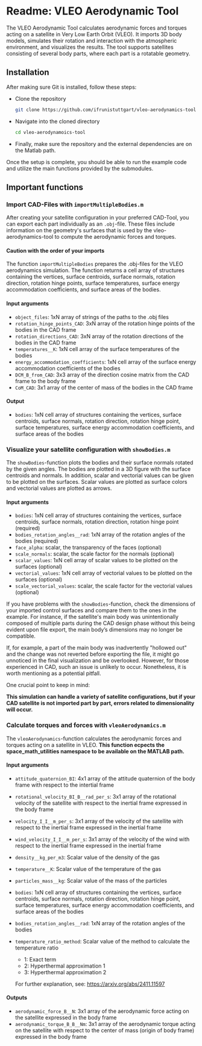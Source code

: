 # Readme: VLEO Aerodynamic Tool
The VLEO Aerodynamic Tool calculates aerodynamic forces and torques acting on a satellite in Very Low Earth Orbit (VLEO).
It imports 3D body models, simulates their rotation and interaction with the atmospheric environment, and visualizes the results.
The tool supports satellites consisting of several body parts, where each part is a rotatable geometry. 
 
## Installation
After making sure Git is installed, follow these steps:
- Clone the repository
     ```bash
     git clone https://github.com/ifrunistuttgart/vleo-aerodynamics-tool.git --recurse-submodules
     ```
- Navigate into the cloned directory
     ```bash
     cd vleo-aerodynamoics-tool
     ```
- Finally, make sure the repository and the external dependencies are on the Matlab path.

Once the setup is complete, you should be able to run the example code and utilize the main functions provided by the submodules.

## Important functions

### Import CAD-Files with `importMultipleBodies.m`

After creating your satellite configuration in your preferred CAD-Tool, you can export each part individually as an `.obj`-file.
These files include information on the geometry's surfaces that is used by the vleo-aerodynamics-tool to compute the aerodynamic forces and torques.

#### Caution with the order of your imports
The function `importMultipleBodies` prepares the .obj-files for the VLEO aerodynamics simulation.
The function returns a cell array of structures containing the vertices, surface centroids, surface normals, rotation direction, rotation hinge points, surface temperatures, surface energy accommodation coefficients, and surface areas of the bodies.

#### Input arguments
- `object_files`: 1xN array of strings of the paths to the .obj files
- `rotation_hinge_points_CAD`: 3xN array of the rotation hinge points of the bodies in the CAD frame
- `rotation_directions_CAD`: 3xN array of the rotation directions of the bodies in the CAD frame
- `temperatures__K`: 1xN cell array of the surface temperatures of the bodies
- `energy_accommodation_coefficients`: 1xN cell array of the surface energy accommodation coefficients of the bodies
- `DCM_B_from_CAD`: 3x3 array of the direction cosine matrix from the CAD frame to the body frame
- `CoM_CAD`: 3x1 array of the center of mass of the bodies in the CAD frame

#### Output
- `bodies`: 1xN cell array of structures containing the vertices, surface centroids, surface normals, rotation direction, rotation hinge point, surface temperatures, surface energy accommodation coefficients, and surface areas of the bodies

### Visualize your satellite configuration with `showBodies.m`
The `showBodies`-function plots the bodies and their surface normals rotated by the given angles.
The bodies are plotted in a 3D figure with the surface centroids and normals.
In addition, scalar and vectorial values can be given to be plotted on the surfaces.
Scalar values are plotted as surface colors and vectorial values are plotted as arrows.

#### Input arguments
- `bodies`: 1xN cell array of structures containing the vertices, surface centroids, surface normals, rotation direction, rotation hinge point (required)
- `bodies_rotation_angles__rad`: 1xN array of the rotation angles of the bodies (required)
- `face_alpha`: scalar, the transparency of the faces (optional)
- `scale_normals`: scalar, the scale factor for the normals (optional)
- `scalar_values`: 1xN cell array of scalar values to be plotted on the surfaces (optional)
- `vectorial_values`: 1xN cell array of vectorial values to be plotted on the surfaces (optional)
- `scale_vectorial_values`: scalar, the scale factor for the vectorial values (optional)

If you have problems with the `showBodies`-function, check the dimensions of your imported control surfaces and compare them to the ones in the example. For instance, if the satellite's main body was unintentionally composed of multiple parts during the CAD design phase without this being evident upon file export, the main body’s dimensions may no longer be compatible.

If, for example, a part of the main body was inadvertently "hollowed out" and the change was not reverted before exporting the file, it might go unnoticed in the final visualization and be overlooked. However, for those experienced in CAD, such an issue is unlikely to occur. Nonetheless, it is worth mentioning as a potential pitfall.

One crucial point to keep in mind:

**This simulation can handle a variety of satellite configurations, but if your CAD satellite is not imported part by part, errors related to dimensionality will occur.**


### Calculate torques and forces with `vleoAerodynamics.m`
The `vleoAerodynamics`-function calculates the aerodynamic forces and torques acting on a satellite in VLEO.
**This function ecpects the space_math_utilities namespace to be available on the MATLAB path.**

#### Input arguments
- `attitude_quaternion_BI`: 4x1 array of the attitude quaternion of the body frame with respect to the intertial frame
- `rotational_velocity_BI_B__rad_per_s`: 3x1 array of the rotational velocity of the satellite with respect to the inertial frame expressed in the body frame
- `velocity_I_I__m_per_s`: 3x1 array of the velocity of the satellite with respect to the inertial frame expressed in the inertial frame
- `wind_velocity_I_I__m_per_s`: 3x1 array of the velocity of the wind with respect to the inertial frame expressed in the inertial frame
- `density__kg_per_m3`: Scalar value of the density of the gas
- `temperature__K`: Scalar value of the temperature of the gas
- `particles_mass__kg`: Scalar value of the mass of the particles
- `bodies`: 1xN cell array of structures containing the vertices, surface centroids, surface normals, rotation direction, rotation hinge point, surface temperatures, surface energy accommodation coefficients, and surface areas of the bodies
- `bodies_rotation_angles__rad`: 1xN array of the rotation angles of the bodies
- `temperature_ratio_method`: Scalar value of the method to calculate the temperature ratio        
     - 1: Exact term     
     - 2: Hyperthermal approximation 1 
     - 3: Hyperthermal approximation 2
     
     For further explanation, see: https://arxiv.org/abs/2411.11597

#### Outputs
- `aerodynamic_force_B__N`: 3x1 array of the aerodynamic force acting on the satellite expressed in the body frame
- `aerodynamic_torque_B_B__Nm`: 3x1 array of the aerodynamic torque acting on the satellite with respect to the center of mass (origin of body frame) expressed in the body frame

